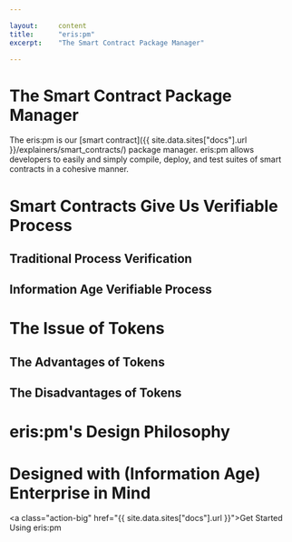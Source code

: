 ```yaml
---

layout:     content
title:      "eris:pm"
excerpt:    "The Smart Contract Package Manager"

---
```


# The Smart Contract Package Manager

The eris:pm is our [smart contract]({{ site.data.sites["docs"].url }}/explainers/smart_contracts/) package manager. eris:pm allows developers to easily and simply compile, deploy, and test suites of smart contracts in a cohesive manner.



# Smart Contracts Give Us Verifiable Process



## Traditional Process Verification



## Information Age Verifiable Process



# The Issue of Tokens



## The Advantages of Tokens



## The Disadvantages of Tokens



# eris:pm's Design Philosophy



# Designed with (Information Age) Enterprise in Mind



<a class="action-big" href="{{ site.data.sites["docs"].url }}">Get Started Using eris:pm</a>